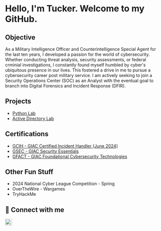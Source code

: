 # Hello, I'm Tucker. Welcome to my GitHub.

## Objective
As a Military Intelligence Officer and Counterintelligence Special Agent for the last ten years, I developed a passion for the world of cybersecurity. Whether conducting threat analysis, security assessments, or federal crminial investigations, I constantly found myself humbled by cyber's ubiquitous presence in our lives. This fostered a drive in me to pursue a cybersecurity career post military service. I am actively seeking to join a Security Operations Center (SOC) as an Analyst with the eventual goal to branch into Digital Forensics and Incident Response (DFIR). 

## Projects
- [Python Lab](https://github.com/tuckws/Lab_Python)
- [Active Directory Lab](https://github.com/tuckws/Lab_Active_Directory)

## Certifications
- [GCIH - GIAC Certified Incident Handler (June 2024)](https://www.giac.org/certifications/certified-incident-handler-gcih/)
- [GSEC - GIAC Security Essentials](https://www.giac.org/certifications/security-essentials-gsec/)
- [GFACT - GIAC Foundational Cybersecurity Technologies](https://www.giac.org/certifications/foundational-cybersecurity-technologies-gfact/)

## Other Fun Stuff
- 2024 National Cyber League Competition - Spring
- OverTheWire - Wargames
- TryHackMe

## :wave: Connect with me

[<img align="left" alt="tuckws | LinkedIn" width="22px" src="https://cdn.jsdelivr.net/npm/simple-icons@v3/icons/linkedin.svg" />][linkedin]

[linkedin]: https://linkedin.com/in/tuckws
